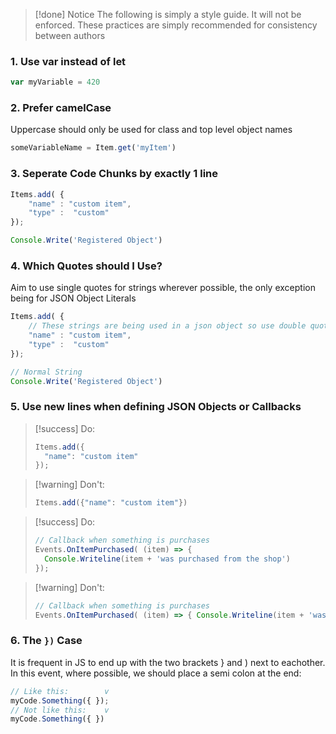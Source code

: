 > [!done] Notice
> The following is simply a style guide. It will not be enforced. These practices are simply recommended for consistency between authors

### 1. Use var instead of let
```js
var myVariable = 420
```

### 2. Prefer camelCase
Uppercase should only be used for class and top level object names
```js
someVariableName = Item.get('myItem')
```

### 3. Seperate Code Chunks by exactly 1 line
```js
Items.add( {
	"name" : "custom item",
	"type" :  "custom"
});

Console.Write('Registered Object')
```

### 4. Which Quotes should I Use?
Aim to use single quotes for strings wherever possible, the only exception being for JSON Object Literals
```js
Items.add( {
	// These strings are being used in a json object so use double quotes
	"name" : "custom item",
	"type" :  "custom"
});

// Normal String
Console.Write('Registered Object')
```

### 5. Use new lines when defining JSON Objects or Callbacks

> [!success] Do:
> ```js
> Items.add({
> 	"name": "custom item"
> });

> [!warning] Don't:
> ```js
> Items.add({"name": "custom item"})

> [!success] Do:
> ```js
> // Callback when something is purchases
> Events.OnItemPurchased( (item) => {
> 	Console.Writeline(item + 'was purchased from the shop')
> });

> [!warning] Don't:
> ```js
> // Callback when something is purchases
> Events.OnItemPurchased( (item) => { Console.Writeline(item + 'was purchased from the shop') });

### 6. The ``})`` Case
It is frequent in JS to end up with the two brackets } and ) next to eachother. In this event, where possible, we should place a semi colon at the end:
```js
// Like this:        v
myCode.Something({ });
// Not like this:    v
myCode.Something({ })
```
